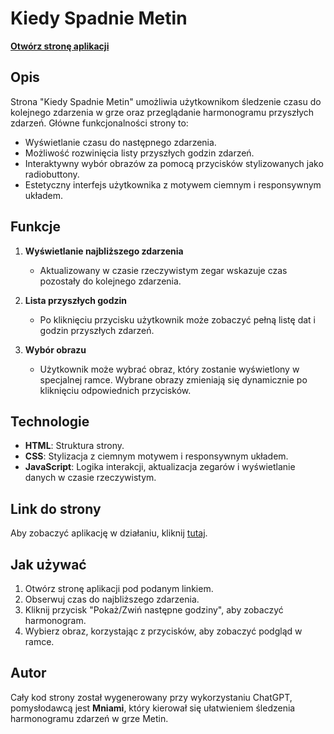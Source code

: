 # Kiedy Spadnie Metin

[**Otwórz stronę aplikacji**](https://mn1am1.github.io/KiedySpadnieMetin/)

## Opis

Strona "Kiedy Spadnie Metin" umożliwia użytkownikom śledzenie czasu do kolejnego zdarzenia w grze oraz przeglądanie harmonogramu przyszłych zdarzeń. Główne funkcjonalności strony to:

- Wyświetlanie czasu do następnego zdarzenia.
- Możliwość rozwinięcia listy przyszłych godzin zdarzeń.
- Interaktywny wybór obrazów za pomocą przycisków stylizowanych jako radiobuttony.
- Estetyczny interfejs użytkownika z motywem ciemnym i responsywnym układem.

## Funkcje

1. **Wyświetlanie najbliższego zdarzenia**
   - Aktualizowany w czasie rzeczywistym zegar wskazuje czas pozostały do kolejnego zdarzenia.

2. **Lista przyszłych godzin**
   - Po kliknięciu przycisku użytkownik może zobaczyć pełną listę dat i godzin przyszłych zdarzeń.

3. **Wybór obrazu**
   - Użytkownik może wybrać obraz, który zostanie wyświetlony w specjalnej ramce. Wybrane obrazy zmieniają się dynamicznie po kliknięciu odpowiednich przycisków.

## Technologie

- **HTML**: Struktura strony.
- **CSS**: Stylizacja z ciemnym motywem i responsywnym układem.
- **JavaScript**: Logika interakcji, aktualizacja zegarów i wyświetlanie danych w czasie rzeczywistym.

## Link do strony

Aby zobaczyć aplikację w działaniu, kliknij [tutaj](https://mn1am1.github.io/KiedySpadnieMetin/).

## Jak używać

1. Otwórz stronę aplikacji pod podanym linkiem.
2. Obserwuj czas do najbliższego zdarzenia.
3. Kliknij przycisk "Pokaż/Zwiń następne godziny", aby zobaczyć harmonogram.
4. Wybierz obraz, korzystając z przycisków, aby zobaczyć podgląd w ramce.

## Autor
Cały kod strony został wygenerowany przy wykorzystaniu ChatGPT, pomysłodawcą jest
**Mniami**, który kierował się ułatwieniem śledzenia harmonogramu zdarzeń w grze Metin.
